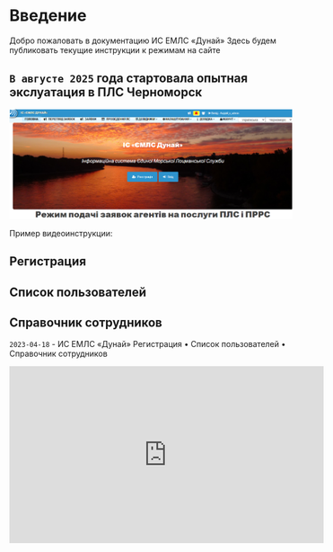 # Введение

Добро пожаловать в документацию ИС ЕМЛС «Дунай»
Здесь будем публиковать текущие инструкции к режимам на сайте

## `В августе 2025` года стартовала опытная экслуатация в ПЛС Черноморск

![Скриншот главной страницы сайта](docs/images/home.png)

Пример видеоинструкции:
## Регистрация
## Список пользователей 
## Справочник сотрудников
`2023-04-18` - ИС ЕМЛС «Дунай» Регистрация • Список пользователей • Справочник сотрудников 
<iframe width="560" height="315" src="https://www.youtube.com/embed/DF62pfl90vY" frameborder="0" allowfullscreen></iframe>
